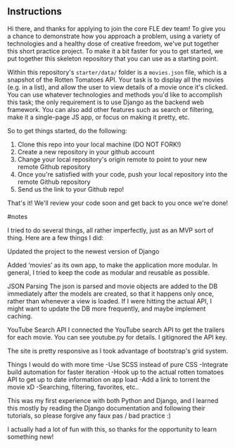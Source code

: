 Instructions
----

Hi there, and thanks for applying to join the core FLE dev team!
To give you a chance to demonstrate how you approach a problem,
using a variety of technologies and a healthy dose of creative
freedom, we've put together this short practice project. To make
it a bit faster for you to get started, we put together this
skeleton repository that you can use as a starting point.

Within this repository's `starter/data/` folder is a `movies.json`
file, which is a snapshot of the Rotten Tomatoes API. Your task is to
display all the movies (e.g. in a list), and allow the user to view details
of a movie once it's clicked. You can use whatever technologies and
methods you'd like to accomplish this task; the only requirement is to
use Django as the backend web framework. You can also add other features
such as search or filtering, make it a single-page JS app, or focus on
making it pretty, etc.

So to get things started, do the following:

1. Clone this repo into your local machine (DO NOT FORK!)
2. Create a new repository in your github account
3. Change your local repository's origin remote to point to your new remote Github repository
4. Once you're satisfied with your code, push your local repository into the remote Github repository
5. Send us the link to your Github repo!

That's it! We'll review your code soon and get back to you once we're done!

#notes

I tried to do several things, all rather imperfectly, just as an MVP sort of thing. Here are a few things I did:

Updated the project to the newest version of Django

Added ‘movies’ as its own app, to make the application more modular. In general, I tried to keep the code as modular and reusable as possible.

JSON Parsing
The json is parsed and movie objects are added to the DB immediately after the models are created, so that it happens only once, rather than whenever a view is loaded. If I were hitting the actual API, I might want to update the DB more frequently, and maybe implement caching.

YouTube Search API
I connected the YouTube search API to get the trailers for each movie. You can see youtube.py for details. I gitignored the API key.

The site is pretty responsive as I took advantage of bootstrap's grid system.


Things I would do with more time
-Use SCSS instead of pure CSS
-Integrate build automation for faster iteration
-Hook up to the actual rotten tomatoes API to get up to date information on app load
-Add a link to torrent the movie xD
-Searching, filtering, favorites, etc..


This was my first experience with both Python and Django, and I learned this mostly by reading the Django documentation and following their tutorials, so please forgive any faux pas / bad practice :)

I actually had a lot of fun with this, so thanks for the opportunity to learn something new!
